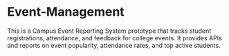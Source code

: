 # Event-Management
This is a Campus Event Reporting System prototype that tracks student registrations, attendance, and feedback for college events. It provides APIs and reports on event popularity, attendance rates, and top active students.
